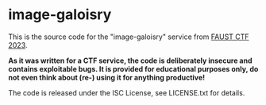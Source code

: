 image-galoisry
==============

This is the source code for the "image-galoisry" service from [FAUST CTF 2023](https://2023.faustctf.net).

**As it was written for a CTF service, the code is deliberately insecure and contains exploitable bugs. It
is provided for educational purposes only, do not even think about (re-) using it for anything productive!**

The code is released under the ISC License, see LICENSE.txt for details.
